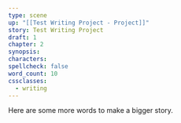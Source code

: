 ```yaml
---
type: scene
up: "[[Test Writing Project - Project]]"
story: Test Writing Project
draft: 1
chapter: 2
synopsis:
characters:
spellcheck: false
word_count: 10
cssclasses:
  - writing
---
```


Here are some more words to make a bigger story.
